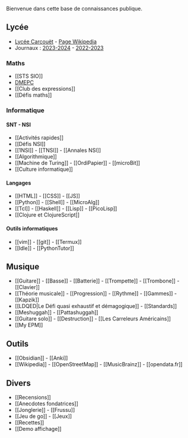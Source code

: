 Bienvenue dans cette base de connaissances publique.

## Lycée

- [Lycée Carcouët](http://carcouet.paysdelaloire.e-lyco.fr) -
[Page Wikipedia](http://fr.wikipedia.org/)
- Journaux :
  [2023-2024](http://github.com/grahack/2023-2024) -
  [2022-2023](http://github.com/grahack/2022-2023)

### Maths

- [[STS SIO]]
- [DMEPC](https://www.reseau-canope.fr/notice/des-maths-ensemble-et-pour-chacun-2nde.html)
- [[Club des expressions]]
- [[Défis maths]]

### Informatique

#### SNT - NSI

- [[Activités rapides]]
- [[Défis NSI]]
- [[1NSI]] - [[TNSI]] - [[Annales NSI]]
- [[Algorithmique]]
- [[Machine de Turing]] - [[OrdiPapier]] - [[microBit]]
- [[Culture informatique]]

#### Langages

- [[HTML]] - [[CSS]] - [[JS]]
- [[Python]] -  [[Shell]] - [[MicroAlg]]
- [[Tcl]] - [[Haskell]] - [[Lisp]] - [[PicoLisp]]
- [[Clojure et ClojureScript]]

#### Outils informatiques

- [[vim]] - [[git]] - [[Termux]]
- [[Idle]] - [[PythonTutor]]

## Musique

- [[Guitare]] - [[Basse]] - [[Batterie]] -
  [[Trompette]] - [[Trombone]] - [[Clavier]]
- [[Théorie musicale]] - [[Progression]] - [[Rythme]] - [[Gammes]] - [[Kapzik]]
- [[LDQED|Le Défi quasi exhaustif et démagogique]] - [[Standards]]
- [[Meshuggah]] - [[Pattashuggah]]
- [[Guitare solo]] - [[Destruction]] - [[Les Carreleurs Américains]]
- [[My EPM]]

## Outils

- [[Obsidian]] - [[Anki]]
- [[Wikipedia]] - [[OpenStreetMap]] - [[MusicBrainz]] -
  [[opendata.fr]]

## Divers

- [[Recensions]]
- [[Anecdotes fondatrices]]
- [[Jonglerie]] - [[Frussu]]
- [[Jeu de go]] - [[Jeux]]
- [[Recettes]]
- [[Demo affichage]]
